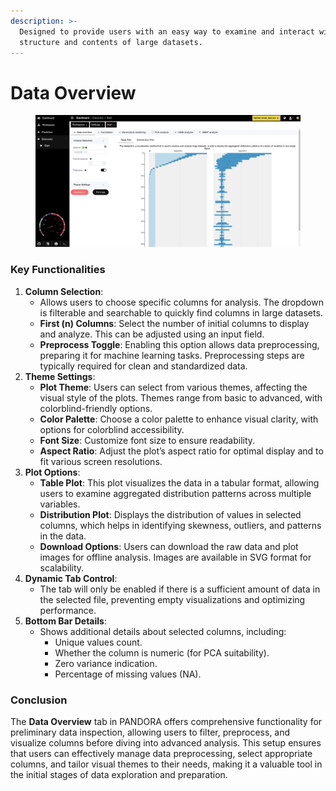 ```yaml
---
description: >-
  Designed to provide users with an easy way to examine and interact with the
  structure and contents of large datasets.
---
```


# Data Overview

<figure><img src="../../.gitbook/assets/discovery-data-overview-tabls-plot.png" alt=""><figcaption></figcaption></figure>

### **Key Functionalities**

1. **Column Selection**:
   * Allows users to choose specific columns for analysis. The dropdown is filterable and searchable to quickly find columns in large datasets.
   * **First (n) Columns**: Select the number of initial columns to display and analyze. This can be adjusted using an input field.
   * **Preprocess Toggle**: Enabling this option allows data preprocessing, preparing it for machine learning tasks. Preprocessing steps are typically required for clean and standardized data.
2. **Theme Settings**:
   * **Plot Theme**: Users can select from various themes, affecting the visual style of the plots. Themes range from basic to advanced, with colorblind-friendly options.
   * **Color Palette**: Choose a color palette to enhance visual clarity, with options for colorblind accessibility.
   * **Font Size**: Customize font size to ensure readability.
   * **Aspect Ratio**: Adjust the plot’s aspect ratio for optimal display and to fit various screen resolutions.
3. **Plot Options**:
   * **Table Plot**: This plot visualizes the data in a tabular format, allowing users to examine aggregated distribution patterns across multiple variables.
   * **Distribution Plot**: Displays the distribution of values in selected columns, which helps in identifying skewness, outliers, and patterns in the data.
   * **Download Options**: Users can download the raw data and plot images for offline analysis. Images are available in SVG format for scalability.
4. **Dynamic Tab Control**:
   * The tab will only be enabled if there is a sufficient amount of data in the selected file, preventing empty visualizations and optimizing performance.
5. **Bottom Bar Details**:
   * Shows additional details about selected columns, including:
     * Unique values count.
     * Whether the column is numeric (for PCA suitability).
     * Zero variance indication.
     * Percentage of missing values (NA).

### **Conclusion**

The **Data Overview** tab in PANDORA offers comprehensive functionality for preliminary data inspection, allowing users to filter, preprocess, and visualize columns before diving into advanced analysis. This setup ensures that users can effectively manage data preprocessing, select appropriate columns, and tailor visual themes to their needs, making it a valuable tool in the initial stages of data exploration and preparation.
